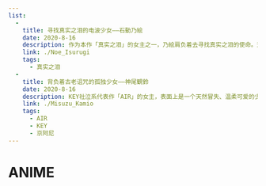 ```yaml
---
list:
  -
    title: 寻找真实之泪的电波少女——石動乃絵
    date: 2020-8-16
    description: 作为本作「真实之泪」的女主之一，乃絵肩负着去寻找真实之泪的使命。这个电波又天然的少女，幸运地邂逅了男主眞一郎，就在她的人生即将走向完美时，然而在冈妈的最终改动下，她的结局竟是如此悲情...
    link: ./Noe_Isurugi
    tags:
      - 真实之泪
  -
    title: 背负着古老诅咒的孤独少女——神尾観鈴
    date: 2020-8-16
    description: KEY社泣系代表作「AIR」的女主，表面上是一个天然冒失、温柔可爱的少女，但却患上了一种奇怪的病，无法与人亲近，症状发作时会疼痛地哭泣不已。原来，这一切与1000年前的那段传说有关...
    link: ./Misuzu_Kamio
    tags:
      - AIR
      - KEY
      - 京阿尼
---
```


# ANIME